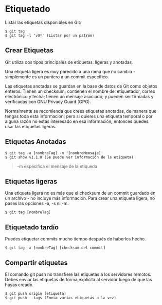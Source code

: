 # Etiquetado

Listar las etiquetas disponibles en Git:

```
$ git tag
$ git tag -l 'v0*' (Listar por un patrón)
```

## Crear Etiquetas

Git utiliza dos tipos principales de etiquetas: ligeras y anotadas.

Una etiqueta ligera es muy parecido a una rama que no cambia - simplemente es un puntero a un commit específico.

Las etiquetas anotadas se guardan en la base de datos de Git como objetos enteros. Tienen un checksum; contienen el nombre del etiquetador, correo electrónico y fecha; tienen un mensaje asociado; y pueden ser firmadas y verificadas con GNU Privacy Guard (GPG). 

Normalmente se recomienda que crees etiquetas anotadas, de manera que tengas toda esta información; pero si quieres una etiqueta temporal o por alguna razón no estás interesado en esa información, entonces puedes usar las etiquetas ligeras.

## Etiquetas Anotadas

```
$ git tag -a [nombreTag] -m '[nombreMensaje]'
$ git show v1.1.0 (Se puede ver información de la etiqueta)
```

> -m especifica el mensaje de la etiqueda

## Etiquetas ligeras

Una etiqueta ligera no es más que el checksum de un commit guardado en un archivo - no incluye más información. Para crear una etiqueta ligera, no pases las opciones -a, -s ni -m.

```
$ git tag [nombreTag]
```

## Etiquetado tardío

Puedes etiquetar commits mucho tiempo después de haberlos hecho.

```
$ git tag -a [nombreTag] [checksum del commit]
```

## Compartir etiquetas

El comando git push no transfiere las etiquetas a los servidores remotos. Debes enviar las etiquetas de forma explícita al servidor luego de que las hayas creado.

```
$ git push origin [etiqueta]
$ git push --tags (Envia varias etiquetas a la vez)
```